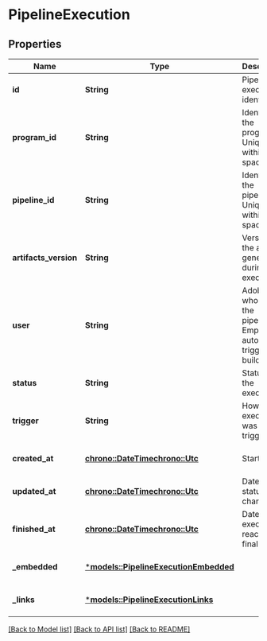 # PipelineExecution

## Properties
Name | Type | Description | Notes
------------ | ------------- | ------------- | -------------
**id** | **String** | Pipeline execution identifier | [optional] [default to None]
**program_id** | **String** | Identifier of the program. Unique within the space. | [optional] [readonly] [default to None]
**pipeline_id** | **String** | Identifier of the pipeline. Unique within the space. | [optional] [readonly] [default to None]
**artifacts_version** | **String** | Version of the artifacts generated during this execution | [optional] [default to None]
**user** | **String** | AdobeID who started the pipeline. Empty for auto triggered builds | [optional] [default to None]
**status** | **String** | Status of the execution | [optional] [default to None]
**trigger** | **String** | How the execution was triggered. | [optional] [default to None]
**created_at** | [**chrono::DateTime<chrono::Utc>**](DateTime.md) | Start time | [optional] [default to None]
**updated_at** | [**chrono::DateTime<chrono::Utc>**](DateTime.md) | Date of last status change | [optional] [default to None]
**finished_at** | [**chrono::DateTime<chrono::Utc>**](DateTime.md) | Date the execution reached a final state | [optional] [default to None]
**_embedded** | [***models::PipelineExecutionEmbedded**](pipelineExecution__embedded.md) |  | [optional] [default to None]
**_links** | [***models::PipelineExecutionLinks**](pipelineExecution__links.md) |  | [optional] [default to None]

[[Back to Model list]](../README.md#documentation-for-models) [[Back to API list]](../README.md#documentation-for-api-endpoints) [[Back to README]](../README.md)


